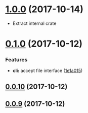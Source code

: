 <a name="1.0.0"></a>
# [1.0.0](https://github.com/packsaddle/rust-text2checkstyle_cli/compare/v0.1.0...v1.0.0) (2017-10-14)

* Extract internal crate

<a name="0.1.0"></a>
# [0.1.0](https://github.com/packsaddle/rust-text2checkstyle_cli/compare/v0.0.10...v0.1.0) (2017-10-12)


### Features

* **cli:** accept file interface ([1e1a015](https://github.com/packsaddle/rust-text2checkstyle_cli/commit/1e1a015))



<a name="0.0.10"></a>
## [0.0.10](https://github.com/packsaddle/rust-text2checkstyle_cli/compare/v0.0.9...v0.0.10) (2017-10-12)



<a name="0.0.9"></a>
## [0.0.9](https://github.com/packsaddle/rust-text2checkstyle_cli/compare/v0.0.8...v0.0.9) (2017-10-12)


